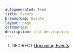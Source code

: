 ```yaml
---
autogenerated: true
title: Events
breadcrumb: Events
layout: page
categories: 
description: test description
---
```


1.  REDIRECT [Upcoming Events](Upcoming_Events)
